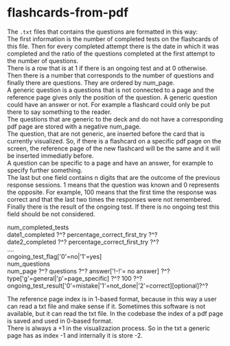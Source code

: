 # flashcards-from-pdf

The `.txt` files that contains the questions are formatted in this way:  
The first information is the number of completed tests on the flashcards of this file. Then for every completed attempt there is the date in which it was completed and the ratio of the questions completed at the first attempt to the number of questions.  
There is a row that is at 1 if there is an ongoing test and at 0 otherwise.  
Then there is a number that corresponds to the number of questions and finally there are questions. They are ordered by num_page.  
A generic question is a questions that is not connected to a page and the reference page gives only the position of the question. A generic question could have an answer or not. For example a flashcard could only be put there to say something to the reader.  
The questions that are generic to the deck and do not have a corresponding pdf page are stored with a negative num_page.  
The question, that are not generic, are inserted before the card that is currently visualized. So, if there is a flashcard on a specific pdf page on the screen, the reference page of the new flashcard will be the same and it will be inserted immediatly before.  
A question can be specific to a page and have an answer, for example to specify further something.  
The last but one field contains n digits that are the outcome of the previous response sessions. 1 means that the question was known and 0 represents the opposite. For example, 100 means that the first time the response was correct and that the last two times the responses were not remembered.  
Finally there is the result of the ongoing test. If there is no ongoing test this field should be not considered.

num_completed_tests  
date1_completed ?^? percentage_correct_first_try ?^?  
date2_completed ?^? percentage_correct_first_try ?^?  
....  
ongoing_test_flag['0'=no|'1'=yes]  
num_questions  
num_page ?^? questions ?^? answer['!-!'= no answer] ?^? type['g'=general|'p'=page_specific] ?^? 100 ?^? ongoing_test_result['0'=mistake|'1'=not_done|'2'=correct][optional]?^?

The reference page index is in 1-based format, because in this way a user can read a txt file and make sense if it. Sometimes this software is not available, but it can read the txt file. In the codebase the index of a pdf page is saved and used in 0-based format.  
There is always a +1 in the visualizazion process. So in the txt a generic page has as index -1 and internally it is store -2.
